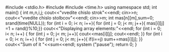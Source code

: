 #include <stdio.h>
#include <iostream>
#include <time.h>
using namespace std;
int main()
{
    int m,n,i,j;
    cout<<"vvedite chislo strok"<<endl;
    cin>>n;
    cout<<"vvedite chislo stolbcov"<<endl;
    cin>>m;
    int mas[n][m],sum=0;
srand(time(NULL));
for (int i = 0; i< n; i++){
for (int j = 0; j< m; j++){ 
mas[i][j] =1 + rand()%10;}}
cout<<"Displaying array elements:"<<endl;
for (int i = 0; i< n; i++) {
for (int j = 0; j< m; j++){
cout<<mas[i][j];
cout<<endl;
}}
for (int i = 0; i< n; i++) {
for (int j = 0; j< m; j++){
if(i==j) sum+=mas[i][j];
}}
cout<<"Sum of it "<<sum<<endl;
system ("pause");
return 0;
}
